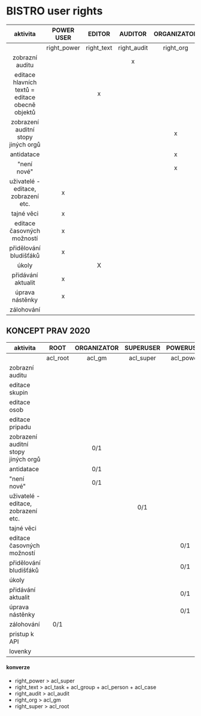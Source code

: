# BISTRO user rights

aktivita | POWER USER | EDITOR | AUDITOR | ORGANIZATOR 
:---:|:---:|:---:|:---:|:---:
|| right_power | right_text | right_audit | right_org |right_super
zobrazní auditu                                 | | | x | |
editace hlavních textů = editace obecně objektů | | x | | |
zobrazení auditní stopy jiných orgů             | | | | x |
antidatace                                      | | | | x |
"není nové"                                     | | | | x |
uživatelé - editace, zobrazení etc.             | x | | | |
tajné věci                                      | x | | | |
editace časovných možností                      | x | | | |
přidělování bludišťáků                          | x | | | |
úkoly                                           | | X | | |
přidávání aktualit                              | x | | | |
úprava nástěnky                                 | x | | | |
zálohování                                      | | | | | | X


## KONCEPT PRAV 2020

aktivita|ROOT|ORGANIZATOR|SUPERUSER|POWERUSER|UKOLY|UTAJENI|AUDIT|API|SKUPINY|OSOBY|PRIPADY|LOVENKY| 
--- |:---:|:---:|:---:|:---:|:---:|:---:|:---:|:---:|:---:|:---:|:---:|:---:
||acl_root|acl_gm|acl_super|acl_power|acl_task|acl_secret|acl_audit|acl_api|acl_group|acl_person|acl_case|acl_hunt|
zobrazní auditu                                 |||||||0/1|||||
editace skupin                                  |||||||||||0/1|
editace osob                                    ||||||||||0/1||
editace pripadu                                 |||||||||0/1|||
zobrazení auditní stopy jiných orgů             ||0/1||||||||||
antidatace                                      ||0/1||||||||||
"není nové"                                     ||0/1||||||||||
uživatelé - editace, zobrazení etc.             |||0/1|||||||||
tajné věci                                      ||||||n-m||||||
editace časovných možností                      ||||0/1||||||||
přidělování bludišťáků                          ||||0/1||||||||
úkoly                                           |||||r/w|||||||
přidávání aktualit                              ||||0/1||||||||
úprava nástěnky                                 ||||0/1||||||||
zálohování                                      |0/1|||||||||||
pristup k API                                   ||||||||0/r/w||| 
lovenky                                         ||||||||||||0/r/w| 

#### konverze
- right_power > acl_super
- right_text > acl_task + acl_group + acl_person + acl_case
- right_audit > acl_audit
- right_org > acl_gm
- right_super > acl_root
